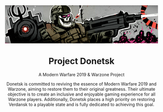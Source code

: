 <p align="center"> <img src="https://raw.githubusercontent.com/ProjectDonetsk/.github/main/assets/main.gif" alt="Header"> </p>
<h1 align="center">Project Donetsk</h1>
<p align="center">A Modern Warfare 2019 & Warzone Project</p>
<p align="center">Donetsk is committed to reviving the essence of Modern Warfare 2019 and Warzone, aiming to restore them to their original greatness. Their ultimate objective is to create an inclusive and enjoyable gaming experience for all Warzone players. Additionally, Donetsk places a high priority on restoring Verdansk to a playable state and is fully dedicated to achieving this goal.</p>
